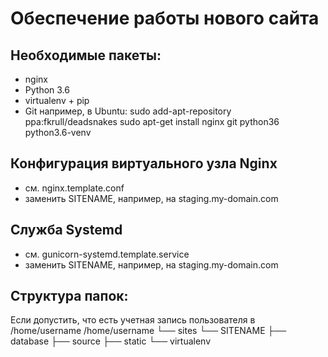 Обеспечение работы нового сайта
================================
## Необходимые пакеты:
* nginx
* Python 3.6
* virtualenv + pip
* Git
например, в Ubuntu:
 sudo add-apt-repository ppa:fkrull/deadsnakes
 sudo apt-get install nginx git python36 python3.6-venv
## Конфигурация виртуального узла Nginx
* см. nginx.template.conf
* заменить SITENAME, например, на staging.my-domain.com
## Служба Systemd
* см. gunicorn-systemd.template.service
* заменить SITENAME, например, на staging.my-domain.com
## Структура папок:
Если допустить, что есть учетная запись пользователя в /home/username
/home/username
└── sites
 └── SITENAME
 ├── database
 ├── source
 ├── static
 └── virtualenv